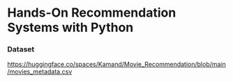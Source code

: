 
# Hands-On Recommendation Systems with Python


### Dataset

https://huggingface.co/spaces/Kamand/Movie_Recommendation/blob/main/movies_metadata.csv